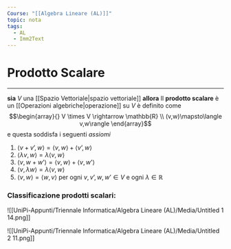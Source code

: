 ```yaml
---
Course: "[[Algebra Lineare (AL)]]"
topic: nota
tags:
  - AL
  - Imm2Text
---
```

# Prodotto Scalare
---
__sia__ $V$ una [[Spazio Vettoriale|spazio vettoriale]]
__allora__ Il __prodotto scalare__ è un [[Operazioni algebriche|operazione]] su $V$ è definito come 
$$\begin{array}{}
V \times V \rightarrow \mathbb{R} \\
(v,w)\mapsto\langle v,w\rangle
\end{array}$$
e questa soddisfa i seguenti _assiomi_
1. $\langle v+v’,w\rangle=\langle v,w\rangle+\langle v’,w\rangle$
2. $\langle\lambda v,w\rangle=\lambda\langle v,w\rangle$
3. $\langle v,w+w’\rangle=\langle v,w\rangle+\langle v,w’\rangle$
4. $\langle v,\lambda w\rangle=\lambda\langle v,w\rangle$
5. $\langle v,w\rangle=\langle w,v\rangle$
per ogni $v,v’,w,w’ \in V$ e ogni $\lambda \in \mathbb{R}$

### Classificazione  prodotti scalari:
![[UniPi-Appunti/Triennale Informatica/Algebra Lineare (AL)/Media/Untitled 1 14.png]]

![[UniPi-Appunti/Triennale Informatica/Algebra Lineare (AL)/Media/Untitled 2 11.png]]